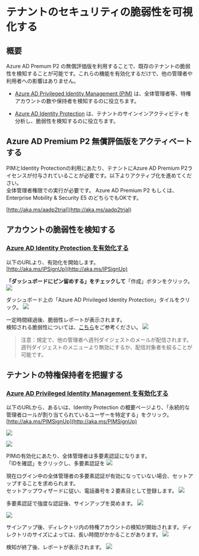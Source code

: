 # テナントのセキュリティの脆弱性を可視化する

## 概要
Azure AD Premum P2 の無償評価版を利用することで、既存のテナントの脆弱性を検知することが可能です。これらの機能を有効化するだけで、他の管理者や利用者への影響はありません。

* [Azure AD Privileged Identity Management (PIM)](https://docs.microsoft.com/ja-jp/azure/active-directory/active-directory-assign-admin-roles-azure-portal) は、全体管理者等、特権アカウントの数や保持者を検知するのに役立ちます。  

* [Azure AD Identity Protection](https://docs.microsoft.com/ja-jp/azure/active-directory/active-directory-identityprotection) は、テナントのサインインアクティビティを分析し、脆弱性を検知するのに役立ちます。  


## Azure AD Premium P2 無償評価版をアクティベートする
PIMとIdentity Protectionの利用にあたり、テナントにAzure AD Premium P2ライセンスが付与されていることが必要です。以下よりアクティブ化を進めてください。  
全体管理者権限での実行が必要です。
Azure AD Premium P2 もしくは、Enterprise Mobility & Security E5 のどちらでもOKです。

[http://aka.ms/aadp2trial](http://aka.ms/aadp2trial)

## アカウントの脆弱性を検知する
### [Azure AD Identity Protection を有効化する](https://docs.microsoft.com/ja-jp/azure/active-directory/active-directory-identityprotection-enable)

以下のURLより、有効化を開始します。  
[http://aka.ms/IPSignUp](http://aka.ms/IPSignUp)

**「ダッシュボードにピン留めする」をチェックして**「作成」ボタンをクリック。
![](img/2017-11-20-16-10-16.png)

ダッシュボード上の「Azure AD Privileged Identity Protection」タイルをクリック。
![](img/2017-11-20-16-12-12.png)

一定時間経過後、脆弱性レポートが表示されます。  
検知される脆弱性については、[こちら](https://docs.microsoft.com/ja-jp/azure/active-directory/active-directory-identityprotection-vulnerabilities)をご参考ください。
![](img/2017-11-20-16-15-10.png)

> 注意：規定で、他の管理者へ週刊ダイジェストのメールが配信されます。週刊ダイジェストのメニューより無効にするか、配信対象者を絞ることが可能です。  

   
## テナントの特権保持者を把握する
### [Azure AD Privileged Identity Management を有効化する](https://docs.microsoft.com/ja-jp/azure/active-directory/active-directory-privileged-identity-management-configure#enable-privileged-identity-management-for-your-directory)

以下のURLから、あるいは、Identity Protection の概要ページより、「永続的な管理者ロールが割り当てられているユーザーを特定する」をクリック。  
[http://aka.ms/PIMSignUp](http://aka.ms/PIMSignUp)

![](img/2017-11-20-16-32-28.png)

![](img/2017-11-20-16-33-54.png)

PIMの有効化にあたり、全体管理者は多要素認証になります。  
「IDを確認」をクリックし、多要素認証を
![](img/2017-11-20-16-36-08.png)

現在ログイン中の全体管理者の多要素認証が有効になっていない場合、セットアップすることを求められます。  
セットアップウィザードに従い、電話番号を２要素目として登録します。
![](img/2017-11-20-16-42-37.png)

多要素認証で強度な認証後、サインアップを奨めます。
![](img/2017-11-20-16-44-37.png)

![](img/2017-11-20-16-45-15.png)

サインアップ後、ディレクトリ内の特権アカウントの検知が開始されます。ディレクトリのサイズによっては、長い時間がかかることがあります。
![](img/2017-11-20-16-46-00.png)

検知が終了後、レポートが表示されます。
![](img/2017-11-20-16-47-35.png)